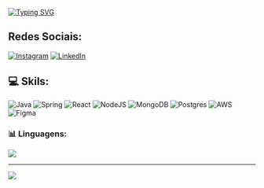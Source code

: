 [![Typing SVG](https://readme-typing-svg.demolab.com/?lines=First+line+of+text;Second+line+of+text)](https://git.io/typing-svg)


## Redes Sociais:
[![Instagram](https://img.shields.io/badge/Instagram-%23E4405F.svg?logo=Instagram&logoColor=white)](https://instagram.com/Gprates404) [![LinkedIn](https://img.shields.io/badge/LinkedIn-%230077B5.svg?logo=linkedin&logoColor=white)](https://linkedin.com/in/gabriel-prates-bitencourt-5b1b77249/) 

## 💻 Skils:
![Java](https://img.shields.io/badge/java-%23ED8B00.svg?style=for-the-badge&logo=java&logoColor=white)  ![Spring](https://img.shields.io/badge/spring-%236DB33F.svg?style=for-the-badge&logo=spring&logoColor=white) ![React](https://img.shields.io/badge/react-%2320232a.svg?style=for-the-badge&logo=react&logoColor=%2361DAFB) ![NodeJS](https://img.shields.io/badge/node.js-6DA55F?style=for-the-badge&logo=node.js&logoColor=white) ![MongoDB](https://img.shields.io/badge/MongoDB-%234ea94b.svg?style=for-the-badge&logo=mongodb&logoColor=white) ![Postgres](https://img.shields.io/badge/postgres-%23316192.svg?style=for-the-badge&logo=postgresql&logoColor=white) ![AWS](https://img.shields.io/badge/AWS-%23FF9900.svg?style=for-the-badge&logo=amazon-aws&logoColor=white) 	![Figma](https://img.shields.io/badge/figma-%23F24E1E.svg?style=for-the-badge&logo=figma&logoColor=white)
### 📊 Linguagens:
![](https://github-readme-stats.vercel.app/api/top-langs/?username=devPrates&theme=dark&hide_border=false&include_all_commits=false&count_private=false&layout=compact)

---
[![](https://visitcount.itsvg.in/api?id=devPrates&icon=0&color=0)](https://visitcount.itsvg.in)

<!-- Proudly created with GPRM ( https://gprm.itsvg.in ) -->
